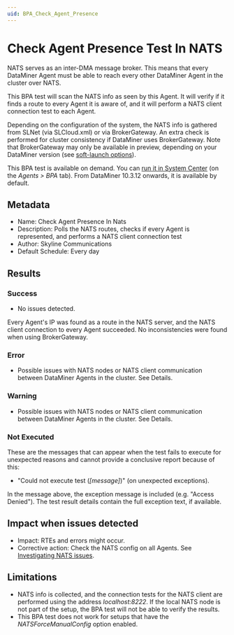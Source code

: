 ```yaml
---
uid: BPA_Check_Agent_Presence
---
```


# Check Agent Presence Test In NATS

NATS serves as an inter-DMA message broker. This means that every DataMiner Agent must be able to reach every other DataMiner Agent in the cluster over NATS.

This BPA test will scan the NATS info as seen by this Agent. It will verify if it finds a route to every Agent it is aware of, and it will perform a NATS client connection test to each Agent.

Depending on the configuration of the system, the NATS info is gathered from SLNet (via SLCloud.xml) or via BrokerGateway. An extra check is performed for cluster consistency if DataMiner uses BrokerGateway. Note that BrokerGateway may only be available in preview, depending on your DataMiner version (see [soft-launch options](xref:Overview_of_Soft_Launch_Options#brokergateway)).

This BPA test is available on demand. You can [run it in System Center](xref:Running_BPA_tests) (on the *Agents > BPA* tab). From DataMiner 10.3.12 onwards, it is available by default.

## Metadata

- Name: Check Agent Presence In Nats
- Description: Polls the NATS routes, checks if every Agent is represented, and performs a NATS client connection test
- Author: Skyline Communications
- Default Schedule: Every day

## Results

### Success

- No issues detected.

Every Agent's IP was found as a route in the NATS server, and the NATS client connection to every Agent succeeded. No inconsistencies were found when using BrokerGateway.

### Error

- Possible issues with NATS nodes or NATS client communication between DataMiner Agents in the cluster. See Details.

### Warning

- Possible issues with NATS nodes or NATS client communication between DataMiner Agents in the cluster. See Details.

### Not Executed

These are the messages that can appear when the test fails to execute for unexpected reasons and cannot provide a conclusive report because of this:

- "Could not execute test (*[message]*)" (on unexpected exceptions).

In the message above, the exception message is included (e.g. "Access Denied"). The test result details contain the full exception text, if available.

## Impact when issues detected

- Impact: RTEs and errors might occur.
- Corrective action: Check the NATS config on all Agents. See [Investigating NATS issues](xref:Investigating_NATS_Issues).

## Limitations

- NATS info is collected, and the connection tests for the NATS client are performed using the address *localhost:8222*. If the local NATS node is not part of the setup, the BPA test will not be able to verify the results.
- This BPA test does not work for setups that have the *NATSForceManualConfig* option enabled.
